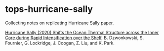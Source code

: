 # tops-hurricane-sally
Collecting notes on replicating Hurricane Sally paper.

[Hurricane Sally (2020) Shifts the Ocean Thermal Structure across the Inner Core during Rapid Intensification over the Shelf](https://journals.ametsoc.org/view/journals/phoc/52/11/JPO-D-22-0025.1.xml), B. Dzwonkowski, S. Fournier, G. Lockridge, J. Coogan, Z. Liu, and K. Park.



